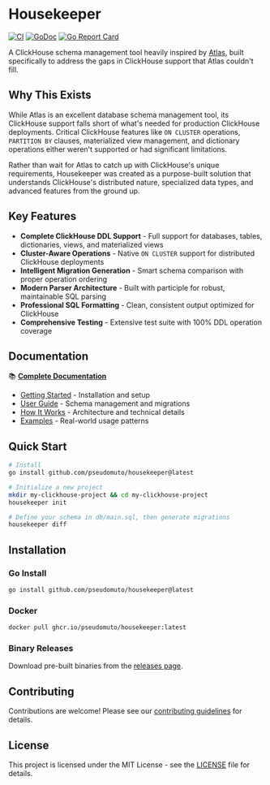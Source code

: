 # Housekeeper

[![CI](https://github.com/pseudomuto/housekeeper/workflows/CI/badge.svg)](https://github.com/pseudomuto/housekeeper/actions?query=workflow%3ACI)
[![GoDoc](https://godoc.org/github.com/pseudomuto/housekeeper?status.svg)](https://godoc.org/github.com/pseudomuto/housekeeper)
[![Go Report Card](https://goreportcard.com/badge/github.com/pseudomuto/housekeeper)](https://goreportcard.com/report/github.com/pseudomuto/housekeeper)

A ClickHouse schema management tool heavily inspired by [Atlas](https://atlasgo.io/), built specifically to address the gaps in ClickHouse support that Atlas couldn't fill.

## Why This Exists

While Atlas is an excellent database schema management tool, its ClickHouse support falls short of what's needed for production ClickHouse deployments. Critical ClickHouse features like `ON CLUSTER` operations, `PARTITION BY` clauses, materialized view management, and dictionary operations either weren't supported or had significant limitations.

Rather than wait for Atlas to catch up with ClickHouse's unique requirements, Housekeeper was created as a purpose-built solution that understands ClickHouse's distributed nature, specialized data types, and advanced features from the ground up.

## Key Features

- **Complete ClickHouse DDL Support** - Full support for databases, tables, dictionaries, views, and materialized views
- **Cluster-Aware Operations** - Native `ON CLUSTER` support for distributed ClickHouse deployments
- **Intelligent Migration Generation** - Smart schema comparison with proper operation ordering
- **Modern Parser Architecture** - Built with participle for robust, maintainable SQL parsing
- **Professional SQL Formatting** - Clean, consistent output optimized for ClickHouse
- **Comprehensive Testing** - Extensive test suite with 100% DDL operation coverage

## Documentation

📚 **[Complete Documentation](https://pseudomuto.github.io/housekeeper/)**

- [Getting Started](https://pseudomuto.github.io/housekeeper/getting-started/installation/) - Installation and setup
- [User Guide](https://pseudomuto.github.io/housekeeper/user-guide/schema-management/) - Schema management and migrations
- [How It Works](https://pseudomuto.github.io/housekeeper/how-it-works/overview/) - Architecture and technical details
- [Examples](https://pseudomuto.github.io/housekeeper/examples/basic-schema/) - Real-world usage patterns

## Quick Start

```bash
# Install
go install github.com/pseudomuto/housekeeper@latest

# Initialize a new project
mkdir my-clickhouse-project && cd my-clickhouse-project
housekeeper init

# Define your schema in db/main.sql, then generate migrations
housekeeper diff
```

## Installation

### Go Install
```bash
go install github.com/pseudomuto/housekeeper@latest
```

### Docker
```bash
docker pull ghcr.io/pseudomuto/housekeeper:latest
```

### Binary Releases
Download pre-built binaries from the [releases page](https://github.com/pseudomuto/housekeeper/releases).

## Contributing

Contributions are welcome! Please see our [contributing guidelines](.github/CONTRIBUTING.md) for details.

## License

This project is licensed under the MIT License - see the [LICENSE](LICENSE) file for details.
